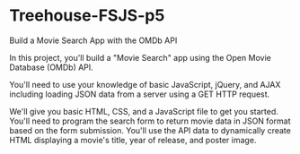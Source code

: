 # Treehouse-FSJS-p5
Build a Movie Search App with the OMDb API

<p>
In this project, you'll build a "Movie Search" app using the Open Movie Database (OMDb) API.

You'll need to use your knowledge of basic JavaScript, jQuery, and AJAX including loading JSON data from a server using a GET HTTP request.

We'll give you basic HTML, CSS, and a JavaScript file to get you started. You'll need to program the search form to return movie data in JSON format based on the form submission. You'll use the API data to dynamically create HTML displaying a movie's title, year of release, and poster image.
</p>
